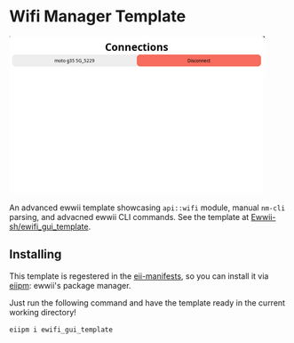 # Wifi Manager Template

![Wifi Manager Template Screenshot](../images/wifi_manager_template.png)

An advanced ewwii template showcasing `api::wifi` module, manual `nm-cli` parsing, and advacned ewwii CLI commands. See the template at [Ewwii-sh/ewifi_gui_template](https://github.com/Ewwii-sh/ewifi_gui_template).

## Installing

This template is regestered in the [eii-manifests](https://github.com/Ewwii-sh/eii-manifests), so you can install it via [eiipm](https://ewwii-sh.github.io/docs/package-manager/overview/): ewwii's package manager.

Just run the following command and have the template ready in the current working directory!

```bash
eiipm i ewifi_gui_template
```
